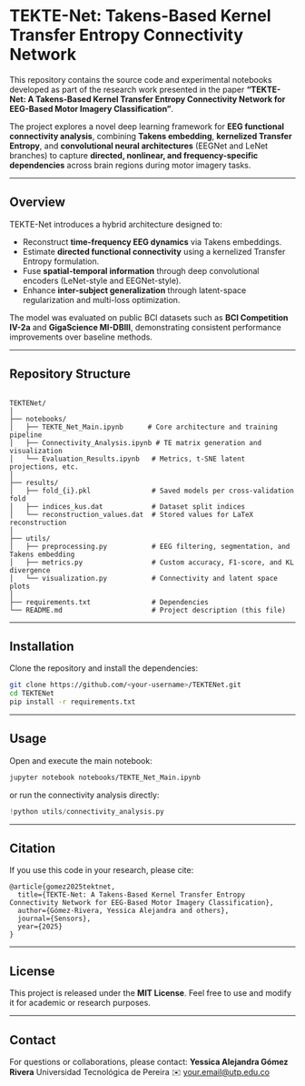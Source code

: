 # TEKTE-Net: Takens-Based Kernel Transfer Entropy Connectivity Network

This repository contains the source code and experimental notebooks developed as part of the research work presented in the paper **“TEKTE-Net: A Takens-Based Kernel Transfer Entropy Connectivity Network for EEG-Based Motor Imagery Classification”**.

The project explores a novel deep learning framework for **EEG functional connectivity analysis**, combining **Takens embedding**, **kernelized Transfer Entropy**, and **convolutional neural architectures** (EEGNet and LeNet branches) to capture **directed, nonlinear, and frequency-specific dependencies** across brain regions during motor imagery tasks.

---

## Overview

TEKTE-Net introduces a hybrid architecture designed to:
- Reconstruct **time-frequency EEG dynamics** via Takens embeddings.  
- Estimate **directed functional connectivity** using a kernelized Transfer Entropy formulation.  
- Fuse **spatial-temporal information** through deep convolutional encoders (LeNet-style and EEGNet-style).  
- Enhance **inter-subject generalization** through latent-space regularization and multi-loss optimization.  

The model was evaluated on public BCI datasets such as **BCI Competition IV-2a** and **GigaScience MI-DBIII**, demonstrating consistent performance improvements over baseline methods.

---

## Repository Structure

```

TEKTENet/
│
├── notebooks/
│   ├── TEKTE_Net_Main.ipynb      # Core architecture and training pipeline
│   ├── Connectivity_Analysis.ipynb # TE matrix generation and visualization
│   └── Evaluation_Results.ipynb   # Metrics, t-SNE latent projections, etc.
│
├── results/
│   ├── fold_{i}.pkl               # Saved models per cross-validation fold
│   ├── indices_kus.dat            # Dataset split indices
│   └── reconstruction_values.dat  # Stored values for LaTeX reconstruction
│
├── utils/
│   ├── preprocessing.py           # EEG filtering, segmentation, and Takens embedding
│   ├── metrics.py                 # Custom accuracy, F1-score, and KL divergence
│   └── visualization.py           # Connectivity and latent space plots
│
├── requirements.txt               # Dependencies
└── README.md                      # Project description (this file)

````

---

## Installation

Clone the repository and install the dependencies:

```bash
git clone https://github.com/<your-username>/TEKTENet.git
cd TEKTENet
pip install -r requirements.txt
````

---

## Usage

Open and execute the main notebook:

```bash
jupyter notebook notebooks/TEKTE_Net_Main.ipynb
```

or run the connectivity analysis directly:

```python
!python utils/connectivity_analysis.py
```

---

## Citation

If you use this code in your research, please cite:

```
@article{gomez2025tektnet,
  title={TEKTE-Net: A Takens-Based Kernel Transfer Entropy Connectivity Network for EEG-Based Motor Imagery Classification},
  author={Gómez-Rivera, Yessica Alejandra and others},
  journal={Sensors},
  year={2025}
}
```

---

## License

This project is released under the **MIT License**.
Feel free to use and modify it for academic or research purposes.

---

## Contact

For questions or collaborations, please contact:
**Yessica Alejandra Gómez Rivera**
Universidad Tecnológica de Pereira
✉️ [your.email@utp.edu.co](mailto:your.email@utp.edu.co)
